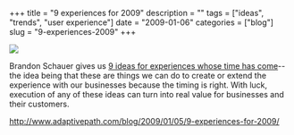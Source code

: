 +++
title = "9 experiences for 2009"
description = ""
tags = ["ideas", "trends", "user experience"]
date = "2009-01-06"
categories = ["blog"]
slug = "9-experiences-2009"
+++



  <div class="notebook-screenshot"><a href="http://www.adaptivepath.com/blog/2009/01/05/9-experiences-for-2009/"><img src="/media/bluga/wt49634592eed2d.jpg"/></a></div><p>Brandon Schauer gives us <a href="http://www.adaptivepath.com/blog/2009/01/05/9-experiences-for-2009/">9 ideas for experiences whose time has come</a>--the idea being that these are things we can do to create or extend the experience with our businesses because the timing is right. With luck, execution of any of these ideas can turn into real value for businesses and their customers.</p>
    
  <a href="http://www.adaptivepath.com/blog/2009/01/05/9-experiences-for-2009/">http://www.adaptivepath.com/blog/2009/01/05/9-experiences-for-2009/</a>
